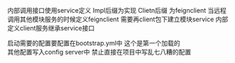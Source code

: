 内部调用接口使用service定义  Impl后缀为实现 Clietn后缀 为feignclient 
当远程调用其他模块服务的时候定义feignclient 需要再client包下建立模块service  内部定义client服务继承service接口

启动需要的配置要配置在bootstrap.yml中 这个是第一个加载的    
其他配置写入config server中 禁止直接在项目中写乱七八糟的配置